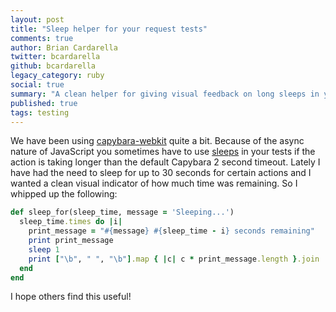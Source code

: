 ```yaml
---
layout: post
title: "Sleep helper for your request tests"
comments: true
author: Brian Cardarella
twitter: bcardarella
github: bcardarella
legacy_category: ruby
social: true
summary: "A clean helper for giving visual feedback on long sleeps in your request tests"
published: true
tags: testing
---
```


We have been using [capybara-webkit](http://github.com/thoughtbot/capybara-webkit) quite a bit.
Because of the async nature of JavaScript you sometimes have to use
[sleeps](http://rubydoc.org/stdlib/core/1.9.2/Kernel#sleep-instance_method) in your tests if the action is taking longer than the default
Capybara 2 second timeout. Lately I have had the need to sleep for up to 30
seconds for certain actions and I wanted a clean visual indicator of how
much time was remaining. So I whipped up the following:

```ruby
def sleep_for(sleep_time, message = 'Sleeping...')
  sleep_time.times do |i|
    print_message = "#{message} #{sleep_time - i} seconds remaining"
    print print_message
    sleep 1
    print ["\b", " ", "\b"].map { |c| c * print_message.length }.join
  end
end
```

I hope others find this useful!
